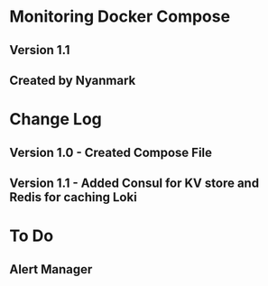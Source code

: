 # Monitoring Docker Compose
## Version 1.1
## Created by Nyanmark

# Change Log
## Version 1.0 - Created Compose File
## Version 1.1 - Added Consul for KV store and Redis for caching Loki

# To Do
## Alert Manager
